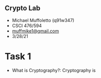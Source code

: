 ## Crypto Lab

- Michael Muffoletto (q91w347)
- CSCI 476/594
- muffmike1@gmail.com
- 3/28/21

# Task 1
- What is Cryptography?: Cryptography is
